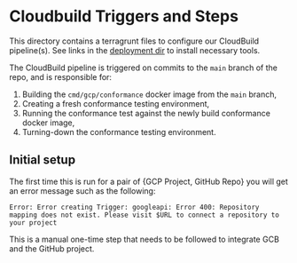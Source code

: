 # Cloudbuild Triggers and Steps

This directory contains a terragrunt files to configure our CloudBuild pipeline(s).
See links in the [deployment dir](/deployment/README.md) to install necessary tools.

The CloudBuild pipeline is triggered on commits to the `main` branch of the repo, and
is responsible for:
 1. Building the `cmd/gcp/conformance` docker image from the `main` branch,
 2. Creating a fresh conformance testing environment,
 3. Running the conformance test against the newly build conformance docker image,
 4. Turning-down the conformance testing environment.

## Initial setup

The first time this is run for a pair of {GCP Project, GitHub Repo} you will get an error 
message such as the following:

```
Error: Error creating Trigger: googleapi: Error 400: Repository mapping does not exist. Please visit $URL to connect a repository to your project
```

This is a manual one-time step that needs to be followed to integrate GCB and the GitHub
project.
